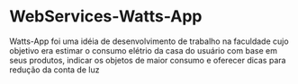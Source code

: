# WebServices-Watts-App

Watts-App foi uma idéia de desenvolvimento de trabalho na faculdade cujo objetivo era estimar o consumo elétrio da casa do usuário com base em seus produtos, indicar os objetos de maior consumo e oferecer dicas para redução da conta de luz
